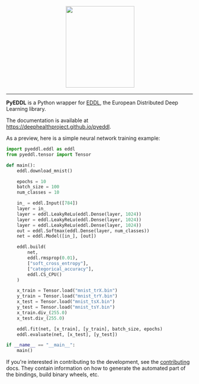 <div align="center">
  <img src="https://raw.githubusercontent.com/deephealthproject/pyeddl/master/docs/logo.png" height="220" width="185">
</div>

-----------------


**PyEDDL** is a Python wrapper for [EDDL](https://github.com/deephealthproject/eddl), the European Distributed Deep Learning library.

The documentation is available at https://deephealthproject.github.io/pyeddl.

As a preview, here is a simple neural network training example:

```python
import pyeddl.eddl as eddl
from pyeddl.tensor import Tensor

def main():
    eddl.download_mnist()

    epochs = 10
    batch_size = 100
    num_classes = 10

    in_ = eddl.Input([784])
    layer = in_
    layer = eddl.LeakyReLu(eddl.Dense(layer, 1024))
    layer = eddl.LeakyReLu(eddl.Dense(layer, 1024))
    layer = eddl.LeakyReLu(eddl.Dense(layer, 1024))
    out = eddl.Softmax(eddl.Dense(layer, num_classes))
    net = eddl.Model([in_], [out])

    eddl.build(
        net,
        eddl.rmsprop(0.01),
        ["soft_cross_entropy"],
        ["categorical_accuracy"],
        eddl.CS_CPU()
    )

    x_train = Tensor.load("mnist_trX.bin")
    y_train = Tensor.load("mnist_trY.bin")
    x_test = Tensor.load("mnist_tsX.bin")
    y_test = Tensor.load("mnist_tsY.bin")
    x_train.div_(255.0)
    x_test.div_(255.0)

    eddl.fit(net, [x_train], [y_train], batch_size, epochs)
    eddl.evaluate(net, [x_test], [y_test])

if __name__ == "__main__":
    main()
```

If you're interested in contributing to the development, see the
[contributing](CONTRIBUTING.md) docs. They contain information on how to
generate the automated part of the bindings, build binary wheels, etc.
